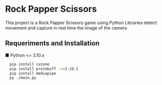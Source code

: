 
# Rock Papper Scissors

This project is a Rock Papper Scissors game using Python Libraries detect movement and capture in real time the image of the camera


## Requeriments and Installation

■ Python <= 3.10.x

```bash
  pip install cvzone
  pip install protobuff -v=3.19.1
  pip install mediapipe
  py ./main.py
```
    